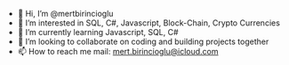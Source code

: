 - 👋 Hi, I’m @mertbirincioglu
- 👀 I’m interested in SQL, C#, Javascript, Block-Chain, Crypto Currencies
- 🌱 I’m currently learning Javascript, SQL, C#
- 💞️ I’m looking to collaborate on coding and building projects together
- 📫 How to reach me mail: mert.birincioglu@icloud.com

<!---
Mertbirincioglu/Mertbirincioglu is a ✨ special ✨ repository because its `README.md` (this file) appears on your GitHub profile.
You can click the Preview link to take a look at your changes.
--->
